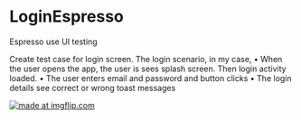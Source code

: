 # LoginEspresso

Espresso use UI testing

Create test case for login screen. The login scenario, in my case,
•	When the user opens the app, the user is sees splash screen. Then login activity loaded. 
•	The user enters email and password and button clicks 
•	The login details see correct or wrong toast messages


<a href="https://imgflip.com/gif/39neip"><img src="https://i.imgflip.com/39neip.gif" title="made at imgflip.com"/></a>
